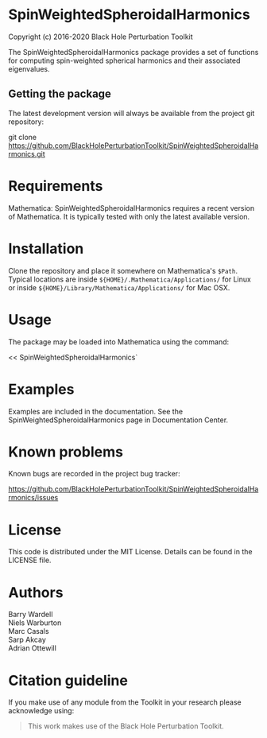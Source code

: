 # SpinWeightedSpheroidalHarmonics

Copyright (c) 2016-2020 Black Hole Perturbation Toolkit

The SpinWeightedSpheroidalHarmonics package provides a set of functions for
computing spin-weighted spherical harmonics and their associated eigenvalues.

## Getting the package

The latest development version will always be available from the project git
repository:

git clone https://github.com/BlackHolePerturbationToolkit/SpinWeightedSpheroidalHarmonics.git


# Requirements

Mathematica: SpinWeightedSpheroidalHarmonics requires a recent version of
  Mathematica. It is typically tested with only the latest available version.


# Installation

Clone the repository and place it somewhere on Mathematica's `$Path`.
Typical locations are inside `${HOME}/.Mathematica/Applications/` for Linux or
inside `${HOME}/Library/Mathematica/Applications/` for Mac OSX.


# Usage

The package may be loaded into Mathematica using the command:

<< SpinWeightedSpheroidalHarmonics`


# Examples

Examples are included in the documentation. See the
SpinWeightedSpheroidalHarmonics page in Documentation Center.


# Known problems

Known bugs are recorded in the project bug tracker:

https://github.com/BlackHolePerturbationToolkit/SpinWeightedSpheroidalHarmonics/issues


# License

This code is distributed under the MIT License. Details can
be found in the LICENSE file.


# Authors

Barry Wardell  
Niels Warburton  
Marc Casals  
Sarp Akcay  
Adrian Ottewill

# Citation guideline

If you make use of any module from the Toolkit in your research please acknowledge using:

> This work makes use of the Black Hole Perturbation Toolkit.
